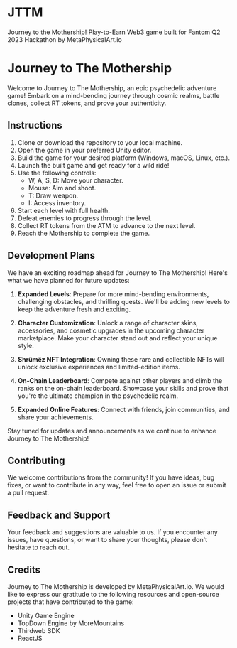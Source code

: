 # JTTM
Journey to the Mothership! Play-to-Earn Web3 game built for Fantom Q2 2023 Hackathon by MetaPhysicalArt.io

# Journey to The Mothership



Welcome to Journey to The Mothership, an epic psychedelic adventure game! Embark on a mind-bending journey through cosmic realms, battle clones, collect RT tokens, and prove your authenticity.

## Instructions

1. Clone or download the repository to your local machine.
2. Open the game in your preferred Unity editor.
3. Build the game for your desired platform (Windows, macOS, Linux, etc.).
4. Launch the built game and get ready for a wild ride!
5. Use the following controls:
   - W, A, S, D: Move your character.
   - Mouse: Aim and shoot.
   - T: Draw weapon.
   - I: Access inventory.
6. Start each level with full health.
7. Defeat enemies to progress through the level.
8. Collect RT tokens from the ATM to advance to the next level.
9. Reach the Mothership to complete the game.

## Development Plans

We have an exciting roadmap ahead for Journey to The Mothership! Here's what we have planned for future updates:

1. **Expanded Levels**: Prepare for more mind-bending environments, challenging obstacles, and thrilling quests. We'll be adding new levels to keep the adventure fresh and exciting.

2. **Character Customization**: Unlock a range of character skins, accessories, and cosmetic upgrades in the upcoming character marketplace. Make your character stand out and reflect your unique style.

3. **Shrümëz NFT Integration**: Owning these rare and collectible NFTs will unlock exclusive experiences and limited-edition items.

4. **On-Chain Leaderboard**: Compete against other players and climb the ranks on the on-chain leaderboard. Showcase your skills and prove that you're the ultimate champion in the psychedelic realm.

5. **Expanded Online Features**: Connect with friends, join communities, and share your achievements. 

Stay tuned for updates and announcements as we continue to enhance Journey to The Mothership!

## Contributing

We welcome contributions from the community! If you have ideas, bug fixes, or want to contribute in any way, feel free to open an issue or submit a pull request.

## Feedback and Support

Your feedback and suggestions are valuable to us. If you encounter any issues, have questions, or want to share your thoughts, please don't hesitate to reach out.

## Credits

Journey to The Mothership is developed by MetaPhysicalArt.io. We would like to express our gratitude to the following resources and open-source projects that have contributed to the game:

- Unity Game Engine
- TopDown Engine by MoreMountains
- Thirdweb SDK
- ReactJS
